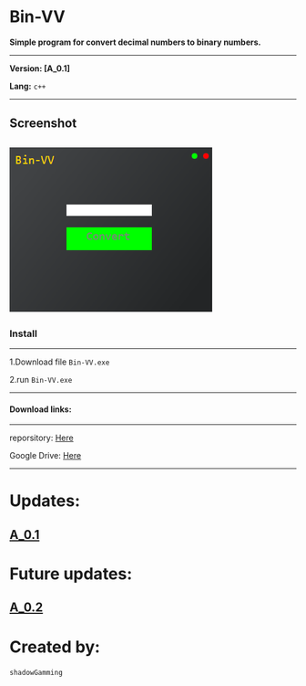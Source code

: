 # Bin-VV
   __Simple program for convert decimal numbers to binary numbers.__ <br>

   ---

__Version: [A_0.1]__

__Lang:__ ```c++```

  ---
## Screenshot

![Screen](/img/screenShot.png)
---

### Install

---

 1.Download file ```Bin-VV.exe```

 2.run ```Bin-VV.exe```
 
 ---
 
#### Download links:

---

 reporsitory: [Here](https://github.com/shadowGamming/Bin-VV/blob/master/program/Bin-VV.exe)

 Google Drive: [Here](https://drive.google.com/file/d/1TYlNtbjumy1Y1m0HNZt58FN3pRiNuAni/view?usp=sharing)
 
 ---

# Updates:
   [A_0.1](Updates/A_0.1.md)
   ---

# Future updates:
   [A_0.2](Updates/A_0.2.md)
   ---
 
# Created by:
```shadowGamming```
